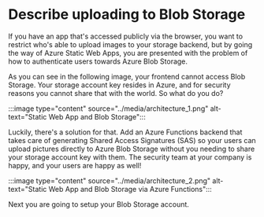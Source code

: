 # Describe uploading to Blob Storage

If you have an app that's accessed publicly via the browser, you want to restrict who's able to upload images to your storage backend, but by going the way of Azure Static Web Apps, you are presented with the problem of how to authenticate users towards Azure Blob Storage.

As you can see in the following image, your frontend cannot access Blob Storage. Your storage account key resides in Azure, and for security reasons you cannot share that with the world. So what do you do?

:::image type="content" source="../media/architecture_1.png" alt-text="Static Web App and Blob Storage":::

Luckily, there's a solution for that. Add an Azure Functions backend that takes care of generating Shared Access Signatures (SAS) so your users can upload pictures directly to Azure Blob Storage without you needing to share your storage account key with them. The security team at your company is happy, and your users are happy as well!

:::image type="content" source="../media/architecture_2.png" alt-text="Static Web App and Blob Storage via Azure Functions":::

Next you are going to setup your Blob Storage account.
